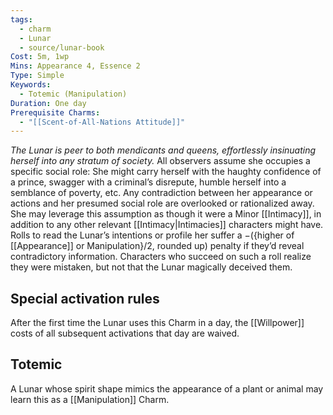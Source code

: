```yaml
---
tags:
  - charm
  - Lunar
  - source/lunar-book
Cost: 5m, 1wp
Mins: Appearance 4, Essence 2
Type: Simple
Keywords:
  - Totemic (Manipulation)
Duration: One day
Prerequisite Charms:
  - "[[Scent-of-All-Nations Attitude]]"
---
```

*The Lunar is peer to both mendicants and queens, effortlessly insinuating herself into any stratum of society.*
All observers assume she occupies a specific social role: She might carry herself with the haughty confidence of a prince, swagger with a criminal’s disrepute, humble herself into a semblance of poverty, etc. Any contradiction between her appearance or actions and her presumed social role are overlooked or rationalized away. She may leverage this assumption as though it were a Minor [[Intimacy]], in addition to any other relevant [[Intimacy|Intimacies]] characters might have. Rolls to read the Lunar’s intentions or profile her suffer a −({higher of [[Appearance]] or Manipulation}/2, rounded up) penalty if they’d reveal contradictory information. Characters who succeed on such a roll realize they were mistaken, but not that the Lunar magically deceived them. 

## Special activation rules

After the first time the Lunar uses this Charm in a day, the [[Willpower]] costs of all subsequent activations that day are waived. 
## Totemic 

A Lunar whose spirit shape mimics the appearance of a plant or animal may learn this as a [[Manipulation]] Charm.